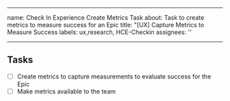 
---
name: Check In Experience Create Metrics Task
about: Task to create metrics to measure success for an Epic
title: "[UX] Capture Metrics to Measure Success
labels: ux,research, HCE-Checkin
assignees: ''

---


## Tasks
- [ ] Create metrics to capture measurements to evaluate success for the Epic
- [ ] Make metrics available to the team
